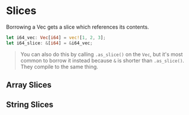 # Slices

Borrowing a Vec gets a slice which references its contents.

```rust
let i64_vec: Vec[i64] = vec![1, 2, 3];
let i64_slice: &[i64] = &i64_vec;
```

> You can also do this by calling `.as_slice()` on the `Vec`, but it's most 
> common to borrow it instead because `&` is shorter than `.as_slice()`.
> They compile to the same thing.

## Array Slices

## String Slices
